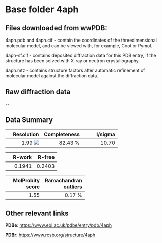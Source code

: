 # Base folder 4aph

## Files downloaded from wwPDB:

4aph.pdb and 4aph.cif - contain the coordinates of the threedimensional molecular model, and can be viewed with, for example, Coot or Pymol.

4aph-sf.cif - contains deposited diffraction data for this PDB entry, if the structure has been solved with X-ray or neutron crystallography.

4aph.mtz - contains structure factors after automatic refinement of molecular model against the diffraction data.

## Raw diffraction data

--<br> 

## Data Summary
|   | Resolution | Completeness| I/sigma |
|---|-------------:|----------------:|--------------:|
|   |1.99 ![](https://github.com/thorn-lab/coronavirus_structural_task_force/blob/master/outreach/ang.svg)|82.43 %|<img width=50/>10.70|

|   | **R-work**| **R-free**   
|---|-------------:|----------------:|           
||0.1941|0.2403|

|   |**MolProbity<br>score**| **Ramachandran<br>outliers** 
|---|-------------:|----------------:|
||1.55|0.17 %|

## Other relevant links 
**PDBe**:  https://www.ebi.ac.uk/pdbe/entry/pdb/4aph
 
**PDBr**: https://www.rcsb.org/structure/4aph 

